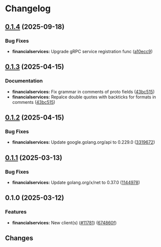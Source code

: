 # Changelog

## [0.1.4](https://github.com/googleapis/google-cloud-go/compare/financialservices/v0.1.3...financialservices/v0.1.4) (2025-09-18)


### Bug Fixes

* **financialservices:** Upgrade gRPC service registration func ([a10ecc9](https://github.com/googleapis/google-cloud-go/commit/a10ecc9b3c22e320e9a32dedef7248b42465cd49))

## [0.1.3](https://github.com/googleapis/google-cloud-go/compare/financialservices/v0.1.2...financialservices/v0.1.3) (2025-04-15)


### Documentation

* **financialservices:** Fix grammar in comments of proto fields ([43bc515](https://github.com/googleapis/google-cloud-go/commit/43bc51591e4ffe7efc76449bb00e3747cda2c944))
* **financialservices:** Repalce double quotes with backticks for formats in comments ([43bc515](https://github.com/googleapis/google-cloud-go/commit/43bc51591e4ffe7efc76449bb00e3747cda2c944))

## [0.1.2](https://github.com/googleapis/google-cloud-go/compare/financialservices/v0.1.1...financialservices/v0.1.2) (2025-04-15)


### Bug Fixes

* **financialservices:** Update google.golang.org/api to 0.229.0 ([3319672](https://github.com/googleapis/google-cloud-go/commit/3319672f3dba84a7150772ccb5433e02dab7e201))

## [0.1.1](https://github.com/googleapis/google-cloud-go/compare/financialservices/v0.1.0...financialservices/v0.1.1) (2025-03-13)


### Bug Fixes

* **financialservices:** Update golang.org/x/net to 0.37.0 ([1144978](https://github.com/googleapis/google-cloud-go/commit/11449782c7fb4896bf8b8b9cde8e7441c84fb2fd))

## 0.1.0 (2025-03-12)


### Features

* **financialservices:** New client(s) ([#11781](https://github.com/googleapis/google-cloud-go/issues/11781)) ([674860f](https://github.com/googleapis/google-cloud-go/commit/674860fdbc0322d75ea3d4aff68ac4fc8220cc08))

## Changes
